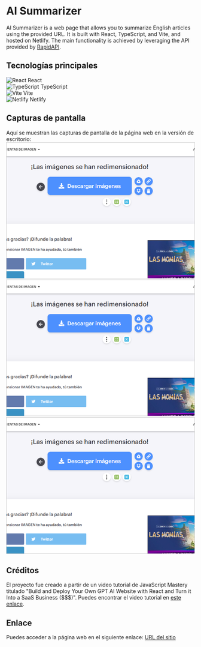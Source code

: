 # AI Summarizer

AI Summarizer is a web page that allows you to summarize English articles using the provided URL. It is built with React, TypeScript, and Vite, and hosted on Netlify. The main functionality is achieved by leveraging the API provided by [RapidAPI](https://rapidapi.com/restyler/api/article-extractor-and-summarizer).

## Tecnologías principales
![React](https://res.cloudinary.com/dzwyvvrtk/image/upload/v1686950743/Icons/React_vhnxrd.png) React  
![TypeScript](https://res.cloudinary.com/dzwyvvrtk/image/upload/v1686950743/Icons/React_vhnxrd.png) TypeScript  
![Vite](https://res.cloudinary.com/dzwyvvrtk/image/upload/v1686950743/Icons/React_vhnxrd.png) Vite  
![Netlify](https://res.cloudinary.com/dzwyvvrtk/image/upload/v1686950743/Icons/React_vhnxrd.png) Netlify  

## Capturas de pantalla
Aquí se muestran las capturas de pantalla de la página web en la versión de escritorio:
![Desktop1](./src/assets/screenshots/Desktop1.PNG)
![Desktop2](./src/assets/screenshots/Desktop1.PNG)
![Desktop3](./src/assets/screenshots/Desktop1.PNG)

## Créditos
El proyecto fue creado a partir de un video tutorial de JavaScript Mastery titulado "Build and Deploy Your Own GPT AI Website with React and Turn it Into a SaaS Business ($$$)". Puedes encontrar el video tutorial en [este enlace](https://www.youtube.com/watch?v=vpvtZZi5ZWk).

## Enlace
Puedes acceder a la página web en el siguiente enlace:
[URL del sitio](https://ai-summarizer-yha.netlify.app/)
